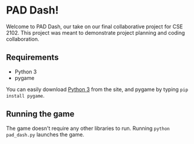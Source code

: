 # PAD Dash!

Welcome to PAD Dash, our take on our final collaborative project for CSE 2102. This project was meant to demonstrate project planning and coding collaboration.

## Requirements
- Python 3
- pygame

You can easily download [Python 3](https://www.python.org/downloads/) from the site, and pygame by typing `pip install pygame`.

## Running the game
The game doesn't require any other libraries to run. Running `python pad_dash.py` launches the game.
